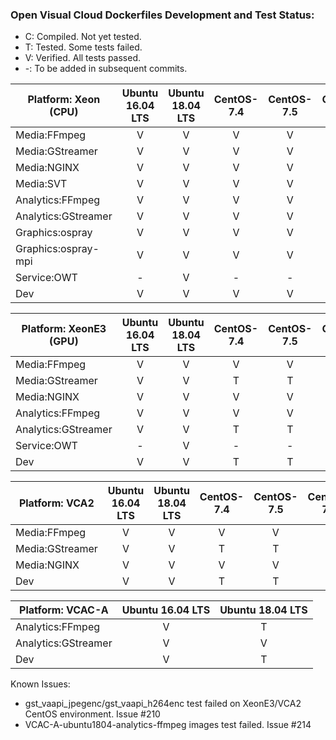 ### Open Visual Cloud Dockerfiles Development and Test Status:
- C: Compiled. Not yet tested.
- T: Tested. Some tests failed.
- V: Verified. All tests passed.
- -: To be added in subsequent commits.

| Platform: Xeon (CPU) | Ubuntu 16.04 LTS | Ubuntu 18.04 LTS | CentOS-7.4 | CentOS-7.5 | CentOS-7.6 |
|-----|:---:|:---:|:---:|:---:|:---:|
| Media:FFmpeg | V | V | V | V | V |
| Media:GStreamer | V | V | V | V | V |
| Media:NGINX | V | V | V | V | V |
| Media:SVT | V | V | V | V | V |
| Analytics:FFmpeg | V | V | V | V | V |
| Analytics:GStreamer | V | V | V | V | V |
| Graphics:ospray | V | V | V | V | V |
| Graphics:ospray-mpi | V | V | V | V | V |
| Service:OWT | - | V | - | - | V |
| Dev | V | V | V | V | V |

| Platform: XeonE3 (GPU) | Ubuntu 16.04 LTS | Ubuntu 18.04 LTS | CentOS-7.4 | CentOS-7.5 | CentOS-7.6 |
|-----|:---:|:---:|:---:|:---:|:---:|
| Media:FFmpeg | V | V | V | V | V |
| Media:GStreamer | V | V | T | T | T |
| Media:NGINX | V | V | V | V | V |
| Analytics:FFmpeg | V | V | V | V | V |
| Analytics:GStreamer | V | V | T | T | T |
| Service:OWT | - | V | - | - | V |
| Dev | V | V | T | T | T |

| Platform: VCA2 | Ubuntu 16.04 LTS | Ubuntu 18.04 LTS | CentOS-7.4 | CentOS-7.5 | CentOS-7.6 |
|-----|:---:|:---:|:---:|:---:|:---:|
| Media:FFmpeg | V | V | V | V | V |
| Media:GStreamer | V | V | T | T | T |
| Media:NGINX | V | V | V | V | V |
| Dev | V | V | T | T | T |

| Platform: VCAC-A | Ubuntu 16.04 LTS | Ubuntu 18.04 LTS | 
|-----|:---:|:---:|
| Analytics:FFmpeg | V | T |  
| Analytics:GStreamer | V | V | 
| Dev | V | T |  

Known Issues:
- gst_vaapi_jpegenc/gst_vaapi_h264enc test failed on XeonE3/VCA2 CentOS environment. Issue #210
- VCAC-A-ubuntu1804-analytics-ffmpeg images test failed. Issue #214
